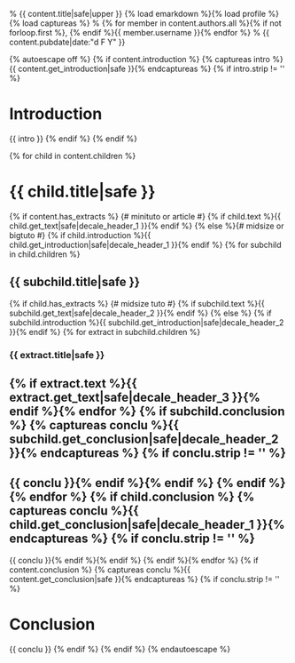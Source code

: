 % {{ content.title|safe|upper }} {% load emarkdown %}{% load profile %}{% load captureas %}
% {% for member in content.authors.all %}{% if not forloop.first %}, {% endif %}{{ member.username }}{% endfor %}
% {{ content.pubdate|date:"d F Y" }}

{% autoescape off %}
{% if content.introduction %}
{% captureas intro %}{{ content.get_introduction|safe }}{% endcaptureas %}
{% if intro.strip != '' %}
# Introduction

{{ intro }}
{% endif %}
{% endif %}

{% for child in content.children %}
# {{ child.title|safe }}
{% if content.has_extracts %} {#  minituto or article #}
{% if child.text %}{{ child.get_text|safe|decale_header_1 }}{% endif %}
{% else %}{# midsize or bigtuto #}
{% if child.introduction %}{{ child.get_introduction|safe|decale_header_1 }}{% endif %}
{% for subchild in child.children %}
## {{ subchild.title|safe }}

{% if child.has_extracts %} {# midsize tuto #}
{% if subchild.text %}{{ subchild.get_text|safe|decale_header_2 }}{% endif %}
{% else %}
{% if subchild.introduction %}{{ subchild.get_introduction|safe|decale_header_2 }}{% endif %}
{% for extract in subchild.children %}

### {{ extract.title|safe }}

{% if extract.text %}{{ extract.get_text|safe|decale_header_3 }}{% endif %}{% endfor %}
{% if subchild.conclusion %}
{% captureas conclu %}{{ subchild.get_conclusion|safe|decale_header_2 }}{% endcaptureas %}
{% if conclu.strip != '' %}
---------

{{ conclu }}{% endif %}{% endif %}
{% endif %}{% endfor %}
{% if child.conclusion %}
{% captureas conclu %}{{ child.get_conclusion|safe|decale_header_1 }}{% endcaptureas %}
{% if conclu.strip != '' %}
---------

{{ conclu }}{% endif %}{% endif %}
{% endif %}{% endfor %}
{% if content.conclusion %}
{% captureas conclu %}{{ content.get_conclusion|safe }}{% endcaptureas %}
{% if conclu.strip != '' %}
# Conclusion

{{ conclu }}
{% endif %}
{% endif %}
{% endautoescape %}